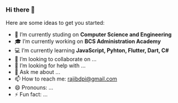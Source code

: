 ### Hi there 👋

<!--**rajibdpi/rajibdpi** is a ✨ _special_ ✨ repository because its `README.md` (this file) appears on your GitHub profile.-->

Here are some ideas to get you started:

- 🏢 I’m currently studing on **Computer Science and Engineering**
- 🎓 I’m currently working on **BCS Administration Academy**
- 💻 I’m currently learning **JavaScript, Pyhton, Flutter, Dart, C#**
- 👯 I’m looking to collaborate on ...
- 🤔 I’m looking for help with ...
- 💬 Ask me about ...
- 📫 How to reach me: rajibdpi@gmail.com
- 😄 Pronouns: ...
- ⚡ Fun fact: ...
